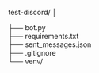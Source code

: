 test-discord/
│

├── bot.py                 
├── requirements.txt       
├── sent_messages.json     
├── .gitignore            
└── venv/                  
